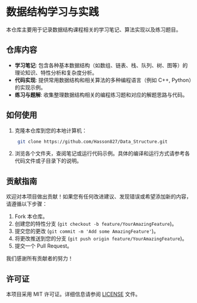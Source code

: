 # 数据结构学习与实践

本仓库主要用于记录数据结构课程相关的学习笔记、算法实现以及练习题目。

## 仓库内容

- **学习笔记**: 包含各种基本数据结构（如数组、链表、栈、队列、树、图等）的理论知识、特性分析和复杂度分析。
- **代码实现**: 提供常用数据结构和相关算法的多种编程语言（例如 C++, Python）的实现示例。
- **练习与题解**: 收集整理数据结构相关的编程练习题和对应的解题思路与代码。

## 如何使用

1. 克隆本仓库到您的本地计算机：

   ```bash
    git clone https://github.com/Hasson827/Data_Structure.git
   ```

2. 浏览各个文件夹，查阅笔记或运行代码示例。具体的编译和运行方式请参考各代码文件或子目录下的说明。

## 贡献指南

欢迎对本项目做出贡献！如果您有任何改进建议、发现错误或希望添加新的内容，请遵循以下步骤：

1. Fork 本仓库。
2. 创建您的特性分支 (`git checkout -b feature/YourAmazingFeature`)。
3. 提交您的更改 (`git commit -m 'Add some AmazingFeature'`)。
4. 将更改推送到您的分支 (`git push origin feature/YourAmazingFeature`)。
5. 提交一个 Pull Request。

我们感谢所有贡献者的努力！

## 许可证

本项目采用 MIT 许可证。详细信息请参阅 [LICENSE](LICENSE) 文件。
